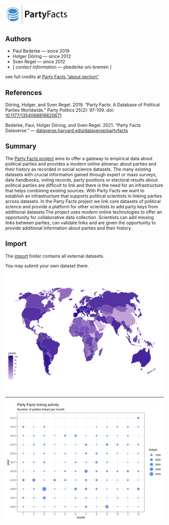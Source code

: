 <img src="partyfacts_logo.png" alt="logo" width="200"/>

## Authors

+ Paul Bederke — since 2019
+ Holger Döring — since 2012
+ Sven Regel — since 2012
+ [ _contact information_ — pbederke uni-bremen ]

see full credits at [Party Facts “about section”](https://partyfacts.herokuapp.com/documentation/about/)

## References

Döring, Holger, and Sven Regel. 2019. “Party Facts: A Database of Political Parties Worldwide.” Party Politics 25(2): 97–109. doi: [10.1177/1354068818820671](https://doi.org/10.1177/1354068818820671)

Bederke, Paul, Holger Döring, and Sven Regel. 2021. “Party Facts Dataverse.” — [dataverse.harvard.edu/dataverse/partyfacts](https://dataverse.harvard.edu/dataverse/partyfacts)

## Summary

The [Party Facts project](https://partyfacts.herokuapp.com/) aims to offer a gateway to empirical data about political parties and provides a modern online almanac about parties and their history as recorded in social science datasets. The many existing datasets with crucial information gained through expert or mass surveys, data handbooks, voting records, party positions or electoral results about political parties are difficult to link and there is the need for an infrastructure that helps combining existing sources. With Party Facts we want to establish an infrastructure that supports political scientists in linking parties across datasets. In the Party Facts project we link core datasets of political science and provide a platform for other scientists to add party keys from additional datasets.The project uses modern online technologies to offer an opportunity for collaborative data collection. Scientists can add missing links between parties, can validate links and are given the opportunity to provide additional information about parties and their history.

## Import

The [import](import) folder contains all external datasets.

You may submit your own dataset there.

![Party Facts world map](codebook/graph-worldmap.png)

---

![Party Facts linking activity](codebook/graph-linking-activity.png)
